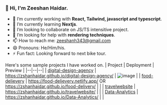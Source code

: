 

### 👋 Hi, I'm Zeeshan Haidar.

- 🔭 I’m currently working with **React, Tailwind, javascript and typescript**.
- 🌱 I’m currently learning **Nextjs**.
- 👯 I’m looking to collaborate on JS/TS intensitive project.
- 🤔 I’m looking for help with **rendering techniques**.
- 📫 How to reach me: zeeshanh343@gmail.com
- 😄 Pronouns: He/Him/his.
- ⚡ Fun fact: Looking forward to next bike tour.

Here's some sample projects I have worked on.
| Project | Deployment | Preview |
|--|--|--|
| [digital-design-agency](https://github.com/ZshanHaidar/digital-design-agency) | https://zshanhaidar.github.io/digital-design-agency/ | ![image](https://user-images.githubusercontent.com/116999364/209547363-c084a09a-bf46-457a-a1e9-e252f38af363.png) |
| [food-delievery](https://github.com/ZshanHaidar/food-delivery) | https://food-delievery.netlify.app/ OR https://zshanhaidar.github.io/food-delivery/ |  |
| [travelwebsite](https://github.com/ZshanHaidar/travelwebsite) | https://zshanhaidar.github.io/travelwebsite/ |  |
| [Data-Analytics](https://github.com/ZshanHaidar/Data-Analytics) | https://zshanhaidar.github.io/Data-Analytics/ |  | 
